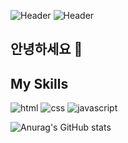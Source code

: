 ![Header](https://capsule-render.vercel.app/api?type=cylinder&color=auto&height=300&section=header&text=capsule%20render&fontSize=90)
![Header](https://capsule-render.vercel.app/api?type=waving&color=auto&height=300&section=header&text=capsule%20render&fontSize=90)

## 안녕하세요 👋

## My Skills
![html](https://img.shields.io/badge/HTML-E34F26)
![css](https://img.shields.io/badge/CSS-1572B6)
![javascript](https://img.shields.io/badge/javaScript-F7DF1E)

![Anurag's GitHub stats](https://github-readme-stats.vercel.app/api?username=jinseong-1&show_icons=true&theme=transparent)


<!--
**jinseong-1/jinseong-1** is a ✨ _special_ ✨ repository because its `README.md` (this file) appears on your GitHub profile.

Here are some ideas to get you started:

- 🔭 I’m currently working on ...
- 🌱 I’m currently learning ...
- 👯 I’m looking to collaborate on ...
- 🤔 I’m looking for help with ...
- 💬 Ask me about ...
- 📫 How to reach me: ...
- 😄 Pronouns: ...
- ⚡ Fun fact: ...
-->
